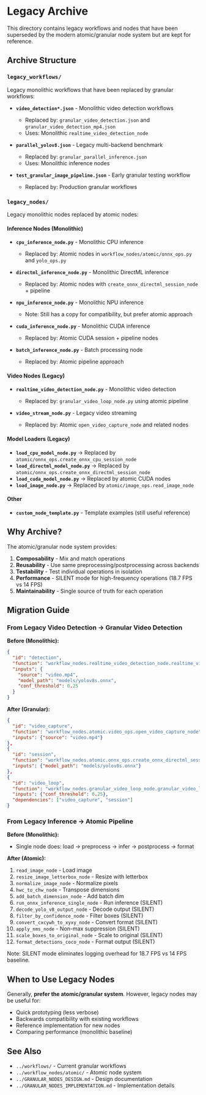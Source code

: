 # Legacy Archive

This directory contains legacy workflows and nodes that have been superseded by the modern atomic/granular node system but are kept for reference.

## Archive Structure

### `legacy_workflows/`
Legacy monolithic workflows that have been replaced by granular workflows:

- **`video_detection*.json`** - Monolithic video detection workflows
  - Replaced by: `granular_video_detection.json` and `granular_video_detection_mp4.json`
  - Uses: Monolithic `realtime_video_detection_node`
  
- **`parallel_yolov8.json`** - Legacy multi-backend benchmark
  - Replaced by: `granular_parallel_inference.json`
  - Uses: Monolithic inference nodes

- **`test_granular_image_pipeline.json`** - Early granular testing workflow
  - Replaced by: Production granular workflows

### `legacy_nodes/`
Legacy monolithic nodes replaced by atomic nodes:

#### Inference Nodes (Monolithic)
- **`cpu_inference_node.py`** - Monolithic CPU inference
  - Replaced by: Atomic nodes in `workflow_nodes/atomic/onnx_ops.py` and `yolo_ops.py`
  
- **`directml_inference_node.py`** - Monolithic DirectML inference  
  - Replaced by: Atomic nodes with `create_onnx_directml_session_node` + pipeline
  
- **`npu_inference_node.py`** - Monolithic NPU inference
  - Note: Still has a copy for compatibility, but prefer atomic approach
  
- **`cuda_inference_node.py`** - Monolithic CUDA inference
  - Replaced by: Atomic CUDA session + pipeline nodes
  
- **`batch_inference_node.py`** - Batch processing node
  - Replaced by: Atomic pipeline approach

#### Video Nodes (Legacy)
- **`realtime_video_detection_node.py`** - Monolithic video detection
  - Replaced by: `granular_video_loop_node.py` using atomic pipeline
  
- **`video_stream_node.py`** - Legacy video streaming
  - Replaced by: Atomic `open_video_capture_node` and related nodes

#### Model Loaders (Legacy)
- **`load_cpu_model_node.py`** → Replaced by `atomic/onnx_ops.create_onnx_cpu_session_node`
- **`load_directml_model_node.py`** → Replaced by `atomic/onnx_ops.create_onnx_directml_session_node`
- **`load_cuda_model_node.py`** → Replaced by atomic CUDA nodes
- **`load_image_node.py`** → Replaced by `atomic/image_ops.read_image_node`

#### Other
- **`custom_node_template.py`** - Template examples (still useful reference)

## Why Archive?

The atomic/granular node system provides:

1. **Composability** - Mix and match operations
2. **Reusability** - Use same preprocessing/postprocessing across backends
3. **Testability** - Test individual operations in isolation
4. **Performance** - SILENT mode for high-frequency operations (18.7 FPS vs 14 FPS)
5. **Maintainability** - Single source of truth for each operation

## Migration Guide

### From Legacy Video Detection → Granular Video Detection

**Before (Monolithic):**
```json
{
  "id": "detection",
  "function": "workflow_nodes.realtime_video_detection_node.realtime_video_detection_node",
  "inputs": {
    "source": "video.mp4",
    "model_path": "models/yolov8s.onnx",
    "conf_threshold": 0.25
  }
}
```

**After (Granular):**
```json
{
  "id": "video_capture",
  "function": "workflow_nodes.atomic.video_ops.open_video_capture_node",
  "inputs": {"source": "video.mp4"}
},
{
  "id": "session",
  "function": "workflow_nodes.atomic.onnx_ops.create_onnx_directml_session_node",
  "inputs": {"model_path": "models/yolov8s.onnx"}
},
{
  "id": "video_loop",
  "function": "workflow_nodes.granular_video_loop_node.granular_video_loop_node",
  "inputs": {"conf_threshold": 0.25},
  "dependencies": ["video_capture", "session"]
}
```

### From Legacy Inference → Atomic Pipeline

**Before (Monolithic):**
- Single node does: load → preprocess → infer → postprocess → format

**After (Atomic):**
1. `read_image_node` - Load image
2. `resize_image_letterbox_node` - Resize with letterbox
3. `normalize_image_node` - Normalize pixels
4. `hwc_to_chw_node` - Transpose dimensions
5. `add_batch_dimension_node` - Add batch dim
6. `run_onnx_inference_single_node` - Run inference (SILENT)
7. `decode_yolo_v8_output_node` - Decode output (SILENT)
8. `filter_by_confidence_node` - Filter boxes (SILENT)
9. `convert_cxcywh_to_xyxy_node` - Convert format (SILENT)
10. `apply_nms_node` - Non-max suppression (SILENT)
11. `scale_boxes_to_original_node` - Scale to original (SILENT)
12. `format_detections_coco_node` - Format output (SILENT)

Note: SILENT mode eliminates logging overhead for 18.7 FPS vs 14 FPS baseline.

## When to Use Legacy Nodes

Generally, **prefer the atomic/granular system**. However, legacy nodes may be useful for:

- Quick prototyping (less verbose)
- Backwards compatibility with existing workflows
- Reference implementation for new nodes
- Comparing performance (monolithic baseline)

## See Also

- `../workflows/` - Current granular workflows
- `../workflow_nodes/atomic/` - Atomic node system
- `../GRANULAR_NODES_DESIGN.md` - Design documentation
- `../GRANULAR_NODES_IMPLEMENTATION.md` - Implementation details
